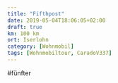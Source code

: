 ```yaml
---
title: "Fifthpost"
date: 2019-05-04T18:06:05+02:00
draft: true
km: 100 km
ort: Iserlohn
category: [Wohnmobil]
tags: [Wohnmobiltour, CaradoV337]
---
```


#fünfter